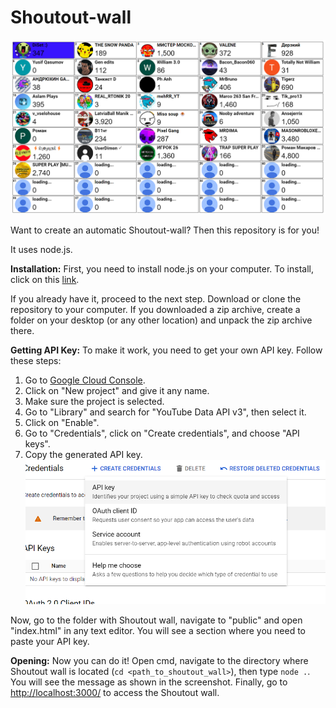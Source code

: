# Shoutout-wall

![Shoutout Wall](img/bg.png)

Want to create an automatic Shoutout-wall? Then this repository is for you!

It uses node.js.

**Installation:**
First, you need to install node.js on your computer. To install, click on this [link](https://nodejs.org/en/download).

If you already have it, proceed to the next step. Download or clone the repository to your computer. If you downloaded a zip archive, create a folder on your desktop (or any other location) and unpack the zip archive there.

**Getting API Key:**
To make it work, you need to get your own API key. Follow these steps:
1. Go to [Google Cloud Console](https://console.cloud.google.com/).
2. Click on "New project" and give it any name.
3. Make sure the project is selected.
4. Go to "Library" and search for "YouTube Data API v3", then select it.
5. Click on "Enable".
6. Go to "Credentials", click on "Create credentials", and choose "API keys".
7. Copy the generated API key.
   ![Shoutout Wall](img/img6.png)

Now, go to the folder with Shoutout wall, navigate to "public" and open "index.html" in any text editor. You will see a section where you need to paste your API key.

**Opening:**
Now you can do it! Open cmd, navigate to the directory where Shoutout wall is located (`cd <path_to_shoutout_wall>`), then type `node .`. You will see the message as shown in the screenshot. Finally, go to [http://localhost:3000/](http://localhost:3000/) to access the Shoutout wall.
